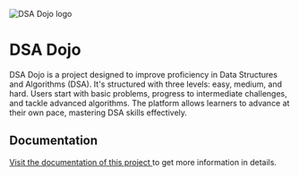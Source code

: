 ![DSA Dojo logo](https://github.com/OPCODE-Open-Spring-Fest/DSA_Dojo/assets/123867126/1c37bfc4-0100-4a83-9fcd-dcdb16f93970)

# DSA Dojo

DSA Dojo is a project designed to improve proficiency in Data Structures and Algorithms (DSA). It's structured with three levels: easy, medium, and hard. Users start with basic problems, progress to intermediate challenges, and tackle advanced algorithms. The platform allows learners to advance at their own pace, mastering DSA skills effectively.

## Documentation

[Visit the documentation of this project ](https://docs.google.com/document/d/1YOt3eUdtw7uh5NpCyqU6aJf13eUm41lSLzlNO5DXvkQ/edit?usp=sharing) to get more information in details.
